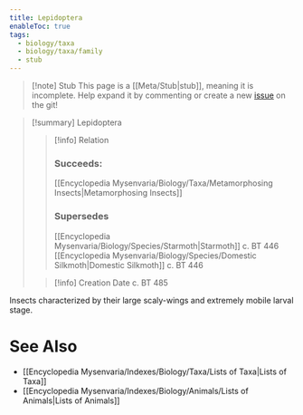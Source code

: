 ```yaml
---
title: Lepidoptera
enableToc: true
tags:
  - biology/taxa
  - biology/taxa/family
  - stub
---
```


> [!note] Stub
> This page is a [[Meta/Stub|stub]], meaning it is incomplete. Help expand it by commenting or create a new [issue](https://github.com/RagtimeGal/quartz--encyclopedia-mysenvaria/issues/new/choose) on the git!


> [!summary] Lepidoptera
> > [!info] Relation
> > ### Succeeds:
> > [[Encyclopedia Mysenvaria/Biology/Taxa/Metamorphosing Insects|Metamorphosing Insects]]
> > ### Supersedes 
> > [[Encyclopedia Mysenvaria/Biology/Species/Starmoth|Starmoth]] c. BT 446
> > [[Encyclopedia Mysenvaria/Biology/Species/Domestic Silkmoth|Domestic Silkmoth]] c. BT 446
>
> > [!info] Creation Date
> > c. BT 485

Insects characterized by their large scaly-wings and extremely mobile larval stage.

# See Also
- [[Encyclopedia Mysenvaria/Indexes/Biology/Taxa/Lists of Taxa|Lists of Taxa]]
- [[Encyclopedia Mysenvaria/Indexes/Biology/Animals/Lists of Animals|Lists of Animals]]
